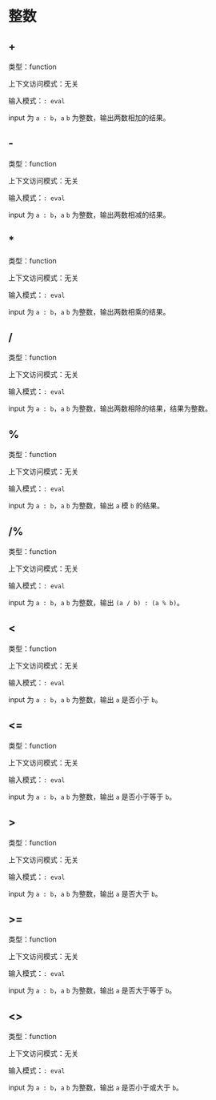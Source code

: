 # 整数

## +

类型：function

上下文访问模式：无关

输入模式：`: eval`

input 为 `a : b`，`a` `b` 为整数，输出两数相加的结果。

## -

类型：function

上下文访问模式：无关

输入模式：`: eval`

input 为 `a : b`，`a` `b` 为整数，输出两数相减的结果。

## *

类型：function

上下文访问模式：无关

输入模式：`: eval`

input 为 `a : b`，`a` `b` 为整数，输出两数相乘的结果。

## /

类型：function

上下文访问模式：无关

输入模式：`: eval`

input 为 `a : b`，`a` `b` 为整数，输出两数相除的结果，结果为整数。

## %

类型：function

上下文访问模式：无关

输入模式：`: eval`

input 为 `a : b`，`a` `b` 为整数，输出 `a` 模 `b` 的结果。

## /%

类型：function

上下文访问模式：无关

输入模式：`: eval`

input 为 `a : b`，`a` `b` 为整数，输出 `(a / b) : (a % b)`。

## <

类型：function

上下文访问模式：无关

输入模式：`: eval`

input 为 `a : b`，`a` `b` 为整数，输出 `a` 是否小于 `b`。

## <=

类型：function

上下文访问模式：无关

输入模式：`: eval`

input 为 `a : b`，`a` `b` 为整数，输出 `a` 是否小于等于 `b`。

## >

类型：function

上下文访问模式：无关

输入模式：`: eval`

input 为 `a : b`，`a` `b` 为整数，输出 `a` 是否大于 `b`。

## >=

类型：function

上下文访问模式：无关

输入模式：`: eval`

input 为 `a : b`，`a` `b` 为整数，输出 `a` 是否大于等于 `b`。

## <>

类型：function

上下文访问模式：无关

输入模式：`: eval`

input 为 `a : b`，`a` `b` 为整数，输出 `a` 是否小于或大于 `b`。
